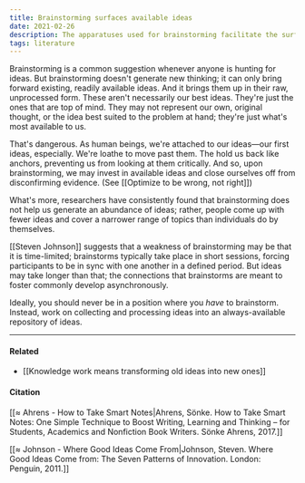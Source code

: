 ```yaml
---
title: Brainstorming surfaces available ideas
date: 2021-02-26
description: The apparatuses used for brainstorming facilitate the surfacing of existing, mentally available ideas, not new ones.
tags: literature
---
```


Brainstorming is a common suggestion whenever anyone is hunting for ideas. But brainstorming doesn't generate new thinking; it can only bring forward existing, readily available ideas. And it brings them up in their raw, unprocessed form. These aren't necessarily our best ideas. They're just the ones that are top of mind. They may not represent our own, original thought, or the idea best suited to the problem at hand; they're just what's most available to us.  

That's dangerous. As human beings, we're attached to our ideas—our first ideas, especially. We're loathe to move past them. The hold us back like anchors, preventing us from looking at them critically. And so, upon brainstorming, we may invest in available ideas and close ourselves off from disconfirming evidence. (See [[Optimize to be wrong, not right]])

What's more, researchers have consistently found that brainstorming does not help us generate an abundance of ideas; rather, people come up with fewer ideas and cover a narrower range of topics than individuals do by themselves. 

[[Steven Johnson]] suggests that a weakness of brainstorming may be that it is time-limited; brainstorms typically take place in short sessions, forcing participants to be in sync with one another in a defined period. But ideas may take longer than that; the connections that brainstorms are meant to foster commonly develop asynchronously. 

Ideally, you should never be in a position where you *have* to brainstorm. Instead, work on collecting and processing ideas into an always-available repository of ideas. 

---
#### Related 
- [[Knowledge work means transforming old ideas into new ones]]

#### Citation
[[≈ Ahrens - How to Take Smart Notes|Ahrens, Sönke. How to Take Smart Notes: One Simple Technique to Boost Writing, Learning and Thinking – for Students, Academics and Nonfiction Book Writers. Sönke Ahrens, 2017.]]

[[≈ Johnson - Where Good Ideas Come From|Johnson, Steven. Where Good Ideas Come from: The Seven Patterns of Innovation. London: Penguin, 2011.]]
